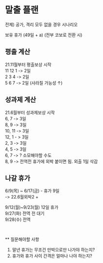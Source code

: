 말출 플랜
===

전제) 공가, 격리 모두 없을 경우 시나리오

보유 휴가 (49일 + a) (전부 코보로 전환 시)

## 평출 계산  
21.11월부터 평출보상 시작  
11 12 1 -> 2일  
2 3 4 -> 2일  
5 6 7 -> 2일 (사라질 가능성 ↑)


## 성과제 계산
21.6월부터 성과제보상 시작  
6, 7 -> 3일  
8, 9 -> 3일  
10, 11 -> 3일  
12, 1 - > 3일  
2, 3 -> 3일  
4, 5 -> 3일  
6, 7 -> ? 소모해야할 수도  
8, 9 -> 전역전 휴가에 외박 붙이면 됨. 외출 1일 삭감



## 나갈 휴가
6/9(목) ~ 6/17(금) - 휴가 9일  
-> 22.6월외박2 + 


9/12(월)~9/23(월) 12일 휴가  
9/27(화) 전역 전 대기  
9/28(수) 전역  

<br>

** 질문해야할 사항  
1. 말년 휴가는 무조건 만박으로만 나가야 하는지?  
2. 휴가와 휴가 사이 간격은 얼마나 나야 하는지?  